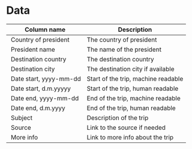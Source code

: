 # Data
| Column name   | Description          
| ------------- |-------------  
| Country of president | The country of president
| President name | The name of the president
| Destination country | The destination country
| Destination city | The destination city if available
| Date start, yyyy-mm-dd | Start of the trip, machine readable
| Date start, d.m.yyyyy | Start of the trip, human readable
| Date end, yyyy-mm-dd | End of the trip, machine readable
| Date end, d.m.yyyy | End of the trip, human readable
| Subject | Description of the trip
| Source | Link to the source if needed
| More info | Link to more info about the trip
